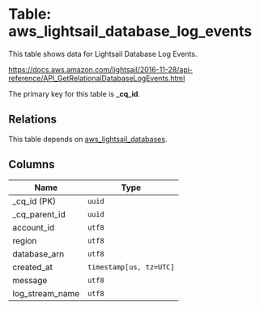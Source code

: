 # Table: aws_lightsail_database_log_events

This table shows data for Lightsail Database Log Events.

https://docs.aws.amazon.com/lightsail/2016-11-28/api-reference/API_GetRelationalDatabaseLogEvents.html

The primary key for this table is **_cq_id**.

## Relations

This table depends on [aws_lightsail_databases](aws_lightsail_databases).

## Columns

| Name          | Type          |
| ------------- | ------------- |
|_cq_id (PK)|`uuid`|
|_cq_parent_id|`uuid`|
|account_id|`utf8`|
|region|`utf8`|
|database_arn|`utf8`|
|created_at|`timestamp[us, tz=UTC]`|
|message|`utf8`|
|log_stream_name|`utf8`|
